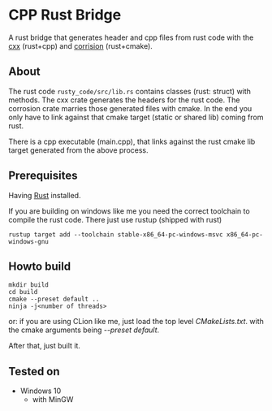 # CPP Rust Bridge

A rust bridge that generates header and cpp files from rust code with
the [cxx](https://cxx.rs/) (rust+cpp) and [corrision](https://github.com/corrosion-rs/corrosion) (rust+cmake).


## About

The rust code `rusty_code/src/lib.rs` contains classes (rust: struct) with methods.
The cxx crate generates the headers for the rust code.
The corrosion crate marries those generated files with cmake.
In the end you only have to link against that cmake target (static or shared lib) coming from rust.

There is a cpp executable (main.cpp), that links against the rust cmake
lib target generated from the above process.

## Prerequisites

Having [Rust](https://www.rust-lang.org/tools/install) installed.

If you are building on windows like me you need the correct toolchain
to compile the rust code.
There just use rustup (shipped with rust)

```
rustup target add --toolchain stable-x86_64-pc-windows-msvc x86_64-pc-windows-gnu
```

## Howto build

```
mkdir build
cd build
cmake --preset default ..
ninja -j<number of threads>
```

or: if you are using CLion like me, just load the top level *CMakeLists.txt*.
with the cmake arguments being *--preset default*.

After that, just built it.

## Tested on

- Windows 10
  - with MinGW